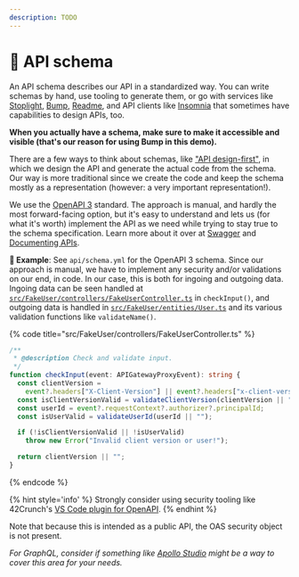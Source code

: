 ```yaml
---
description: TODO
---
```


# 📄 API schema

An API schema describes our API in a standardized way. You can write schemas by hand, use tooling to generate them, or go with services like [Stoplight](https://stoplight.io), [Bump](https://bump.sh), [Readme](https://readme.com), and API clients like [Insomnia](https://insomnia.rest/product/design) that sometimes have capabilities to design APIs, too.

**When you actually have a schema, make sure to make it accessible and visible (that's our reason for using Bump in this demo).**

There are a few ways to think about schemas, like ["API design-first"](https://www.infoq.com/articles/api-mocking-break-dependencies/), in which we design the API and generate the actual code from the schema. Our way is more traditional since we create the code and keep the schema mostly as a representation (however: a very important representation!).

We use the [OpenAPI 3](https://swagger.io/specification/) standard. The approach is manual, and hardly the most forward-facing option, but it's easy to understand and lets us (for what it's worth) implement the API as we need while trying to stay true to the schema specification. Learn more about it over at [Swagger](https://swagger.io/docs/specification/basic-structure/) and [Documenting APIs](https://idratherbewriting.com/learnapidoc/docapis_introtoapis.html).

**🎯 Example**: See `api/schema.yml` for the OpenAPI 3 schema. Since our approach is manual, we have to implement any security and/or validations on our end, in code. In our case, this is both for ingoing and outgoing data. Ingoing data can be seen handled at [`src/FakeUser/controllers/FakeUserController.ts`](src/FakeUser/controllers/FakeUserController.ts) in `checkInput()`, and outgoing data is handled in [`src/FakeUser/entities/User.ts`](https://github.com/mikaelvesavuori/better-apis-workshop/blob/main/src/FakeUser/entities/User.ts) and its various validation functions like `validateName()`.

{% code title="src/FakeUser/controllers/FakeUserController.ts" %}

```typescript
/**
 * @description Check and validate input.
 */
function checkInput(event: APIGatewayProxyEvent): string {
  const clientVersion =
    event?.headers["X-Client-Version"] || event?.headers["x-client-version"];
  const isClientVersionValid = validateClientVersion(clientVersion || "");
  const userId = event?.requestContext?.authorizer?.principalId;
  const isUserValid = validateUserId(userId || "");

  if (!isClientVersionValid || !isUserValid)
    throw new Error("Invalid client version or user!");

  return clientVersion || "";
}
```

{% endcode %}

{% hint style='info' %}
Strongly consider using security tooling like 42Crunch's [VS Code plugin for OpenAPI](https://marketplace.visualstudio.com/items?itemName=42Crunch.vscode-openapi).
{% endhint %}

Note that because this is intended as a public API, the OAS security object is not present.

_For GraphQL, consider if something like_ [_Apollo Studio_](https://www.apollographql.com/docs/studio/) _might be a way to cover this area for your needs._
